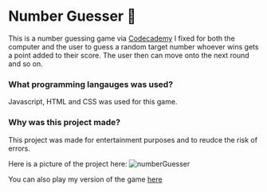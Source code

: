 # Number Guesser 🤔
This is a number guessing game via [Codecademy](https://www.codecademy.com/learn/paths/full-stack-engineer-career-path) I fixed for both the computer and the user to guess a random target number whoever wins gets a point added to their score. The user then can move onto the next round and so on. 

### What programming langauges was used?
Javascript, HTML and CSS was used for this game.

### Why was this project made?
This project was made for entertainment purposes and to reudce the risk of errors.

Here is a picture of the project here:
![numberGuesser](https://user-images.githubusercontent.com/96252845/158479696-a512e7e3-f4a3-498d-b3f2-658373157478.jpeg)

You can also play my version of the game [here](https://shan-establishments.github.io/numberGuesser/)
